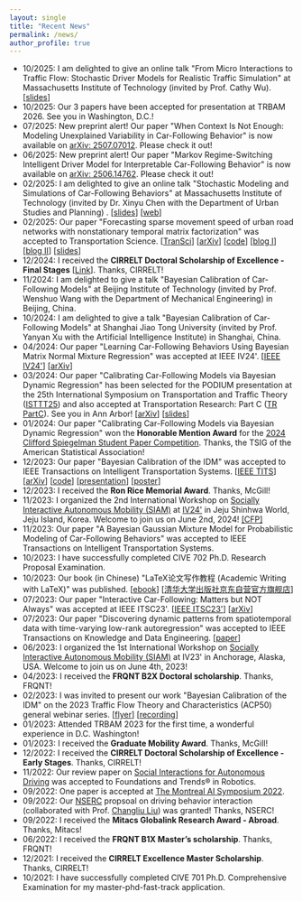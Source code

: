```yaml
---
layout: single
title: "Recent News"
permalink: /news/
author_profile: true
---
```


* 10/2025: I am delighted to give an online talk "From Micro Interactions to Traffic Flow: Stochastic Driver Models for Realistic Traffic
  Simulation" at Massachusetts Institute of Technology (invited by Prof. Cathy Wu).
  [[slides](../_talks/251022_From_Micro_Interactions_to_Traffic_Flow.pdf)]
* 10/2025: Our 3 papers have been accepted for presentation at TRBAM 2026. See you in Washington, D.C.!
* 07/2025: New preprint alert! Our paper "When Context Is Not Enough: Modeling Unexplained
   Variability in Car-Following Behavior" is now available on [arXiv: 2507.07012](https://arxiv.org/abs/2507.07012). Please check it
  out!
* 06/2025: New preprint alert! Our paper "Markov Regime-Switching Intelligent Driver Model for Interpretable
  Car-Following Behavior" is now available on [arXiv: 2506.14762](https://arxiv.org/abs/2506.14762). Please check it
  out!
* 02/2025: I am delighted to give an online talk "Stochastic Modeling and Simulations of Car-Following Behaviors" at
  Massachusetts Institute of Technology (invited by Dr. Xinyu Chen with the Department of Urban Studies and Planning)
  . [[slides](../_talks/250213_MIT_JTL_seminar.pdf)] [[web](https://sites.mit.edu/jtl-seminar/)]
* 02/2025: Our paper "Forecasting sparse movement speed of urban road networks with nonstationary temporal matrix
  factorization" was accepted to Transportation
  Science.  [[TranSci](https://pubsonline.informs.org/doi/abs/10.1287/trsc.2024.0629)] [[arXiv](https://arXiv.org/abs/2203.10651)] [[code](https://github.com/xinychen/tracebase)] [[blog I](https://medium.com/p/b1c59faf05ea)] [[blog II](https://medium.com/p/4705df163fcf)] [[slides](https://xinychen.github.io/slides/notmf.pdf)]
* 12/2024: I received the **CIRRELT Doctoral Scholarship of Excellence - Final Stages** [[Link](https://cirrelt.ca/cirrelt/images/file/2024/2024-2025-recipiendaires.pdf)]. Thanks, CIRRELT!
* 11/2024: I am delighted to give a talk "Bayesian Calibration of Car-Following Models" at Beijing Institute of
  Technology (invited by Prof. Wenshuo Wang with the Department of Mechanical Engineering) in Beijing, China.
* 10/2024: I am delighted to give a talk "Bayesian Calibration of Car-Following Models" at Shanghai Jiao Tong
  University (invited by Prof. Yanyan Xu with the
  Artificial Intelligence Institute) in Shanghai, China.
* 04/2024: Our paper "Learning Car-Following Behaviors Using Bayesian Matrix Normal Mixture Regression" was accepted at
  IEEE IV24'. [[IEEE IV24'](https://ieeexplore.ieee.org/document/10588568)] [[arXiv](https://arxiv.org/pdf/2404.16023)]
* 03/2024: Our paper "Calibrating Car-Following Models via Bayesian Dynamic Regression" has been selected for the PODIUM
  presentation at the 25th International Symposium on Transportation and Traffic
  Theory ([ISTTT25](https://limos.engin.umich.edu/isttt25/)) and also accepted at Transportation Research: Part
  C ([TR PartC](https://authors.elsevier.com/sd/article/S0968-090X(24)00240-7)). See you in Ann
  Arbor! [[arXiv](https://arxiv.org/pdf/2307.03340.pdf)] [[slides](../_talks/ISTTT25_slides_Chengyuan.pdf)]
* 01/2024: Our paper "Calibrating Car-Following Models via Bayesian Dynamic Regression" won the **Honorable Mention
  Award** for
  the [2024 Clifford Spiegelman Student Paper Competition](https://community.amstat.org/tsig/events/papercompetition).
  Thanks, the TSIG of the American Statistical Association!
* 12/2023: Our paper "Bayesian Calibration of the IDM" was accepted to IEEE Transactions on Intelligent Transportation
  Systems. [[IEEE TITS](https://ieeexplore.ieee.org/document/10415310)] [[arXiv](https://arXiv.org/abs/2210.03571)] [[code](https://github.com/Chengyuan-Zhang/IDM_Bayesian_Calibration)] [[presentation](https://youtu.be/GIqcL6I7MsU)] [[poster](../files/TRB_poster_MA_IDM_Chengyuan_2022.pdf)]
* 12/2023: I received the **Ron Rice Memorial Award**. Thanks, McGill!
* 11/2023: I organized the 2nd International Workshop
  on [Socially Interactive Autonomous Mobility (SIAM)](https://interactive-driving.github.io/SIAM-IV24)
  at [IV24'](https://ieee-iv.org/2024/) in Jeju Shinhwa World, Jeju Island, Korea. Welcome to join us on June 2nd,
  2024! [[CFP]](https://interactive-driving.github.io/SIAM-IV24/files/CFP-IV24-SIAM_Workshop.pdf)
* 11/2023: Our paper "A Bayesian Gaussian Mixture Model for Probabilistic Modeling of Car-Following Behaviors" was
  accepted to IEEE Transactions on Intelligent Transportation Systems.
* 10/2023: I have successfully completed CIVE 702 Ph.D. Research Proposal Examination.
* 10/2023: Our book (in Chinese) "LaTeX论文写作教程 (Academic Writing with LaTeX)" was
  published. [[ebook](https://github.com/xinychen/latex-cookbook)] [[清华大学出版社京东自营官方旗舰店](https://item.jd.com/14204878.html)]
* 07/2023: Our paper "Interactive Car-Following: Matters but NOT Always" was accepted at IEEE
  ITSC23'. [[IEEE ITSC23'](https://ieeexplore.ieee.org/abstract/document/10421996)] [[arXiv](https://arxiv.org/pdf/2307.16127.pdf)]
* 07/2023: Our paper "Discovering dynamic patterns from spatiotemporal data with time-varying low-rank autoregression"
  was accepted to IEEE Transactions on Knowledge and Data
  Engineering. [[paper](https://ieeexplore.ieee.org/document/10177995)]
* 06/2023: I organized the 1st International Workshop
  on [Socially Interactive Autonomous Mobility (SIAM)](https://interactive-driving.github.io/SIAM-IV23/) at IV23' in
  Anchorage, Alaska, USA. Welcome to join us on June 4th, 2023!
* 04/2023: I received the **FRQNT B2X Doctoral scholarship**. Thanks, FRQNT!
* 02/2023: I was invited to present our work "Bayesian Calibration of the IDM" on the 2023 Traffic Flow Theory and
  Characteristics (ACP50) general webinar
  series. [[flyer](../_talks/230217_Chengyuan_Zhang_Flyer.pdf)] [[recording](https://youtu.be/GIqcL6I7MsU)]
* 01/2023: Attended TRBAM 2023 for the first time, a wonderful experience in D.C. Washington!
* 01/2023: I received the **Graduate Mobility Award**. Thanks, McGill!
* 12/2022: I received the **CIRRELT Doctoral Scholarship of Excellence - Early Stages**. Thanks, CIRRELT!
* 11/2022: Our review paper
  on [Social Interactions for Autonomous Driving](https://www.nowpublishers.com/article/Details/ROB-078) was accepted to
  Foundations and Trends® in Robotics.
* 09/2022: One paper is accepted at [The Montreal AI Symposium 2022](http://montrealaisymposium.com/).
* 09/2022: Our [NSERC](https://www.nserc-crsng.gc.ca/innovate-innover/alliance-alliance/index_eng.asp) propsoal on
  driving behavior interaction (collaborated with Prof. [Changliu Liu](http://icontrol.ri.cmu.edu/)) was granted!
  Thanks, NSERC!
* 09/2022: I received the **Mitacs Globalink Research Award - Abroad**. Thanks, Mitacs!
* 06/2022: I received the **FRQNT B1X Master’s scholarship**. Thanks, FRQNT!
* 12/2021: I received the **CIRRELT Excellence Master Scholarship**. Thanks, CIRRELT!
* 10/2021: I have successfully completed CIVE 701 Ph.D. Comprehensive Examination for my master-phd-fast-track
  application.

[//]: # (* 07/2023: I am thrilled to share a significant milestone in my academic journey - I have recently reached 100 citations&#41; on Google Scholar!&#41;)